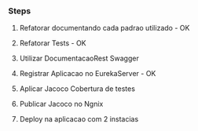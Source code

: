 ### Steps

1. Refatorar documentando cada padrao utilizado - OK

2. Refatorar Tests - OK

3. Utilizar DocumentacaoRest Swagger

4. Registrar Aplicacao no EurekaServer - OK 

5. Aplicar Jacoco Cobertura de testes

6. Publicar Jacoco no Ngnix

7. Deploy na aplicacao com 2 instacias 

